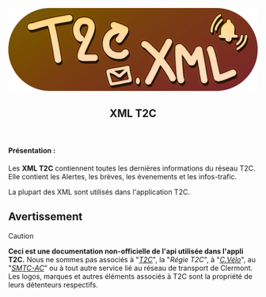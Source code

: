 <h3 align="center">
  <br>
  <img src="https://github.com/dumb-software/T2C-API-Documentation/blob/main/.github/assets/xml.png?raw=true" width="550px" alt="WD Push Server Logo"/>
  <br>
  <h2 align="center">XML T2C</h2>
  <br>
</h3>

#### Présentation :

Les **XML T2C** contiennent toutes les dernières informations du réseau T2C. Elle contient les Alertes, les brèves, les évenements et les infos-trafic.

La plupart des XML sont utilisés dans l'application T2C.

## Avertissement
>[!CAUTION]
> **Ceci est une documentation non-officielle de l'api utilisée dans l'appli T2C.**
> Nous ne sommes pas associés à "*[T2C](https://www.t2c.fr/)*", la "*Régie T2C*", à "*[C.Vélo](https://www.c-velo.fr/)*", au "*[SMTC-AC](https://www.smtc-clermont-agglo.fr/)*" ou à tout autre service lié au réseau de transport de Clermont.
> Les logos, marques et autres éléments associés à T2C sont la propriété de leurs détenteurs respectifs.
